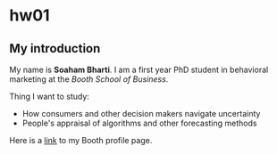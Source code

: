 # hw01

## My introduction

My name is **Soaham Bharti**. I am a first year PhD student in behavioral marketing at the *Booth School of Business*.

Thing I want to study:

* How consumers and other decision makers navigate uncertainty
* People's appraisal of algorithms and other forecasting methods

Here is a [link](https://research.chicagobooth.edu/cdr/phd-students/soaham-bharti) to my Booth profile page.